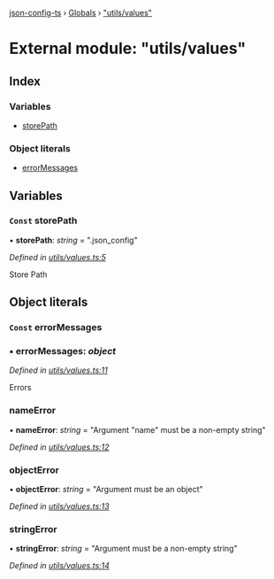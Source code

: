 [json-config-ts](../README.md) › [Globals](../globals.md) › ["utils/values"](_utils_values_.md)

# External module: "utils/values"

## Index

### Variables

* [storePath](_utils_values_.md#const-storepath)

### Object literals

* [errorMessages](_utils_values_.md#const-errormessages)

## Variables

### `Const` storePath

• **storePath**: *string* = ".json_config"

*Defined in [utils/values.ts:5](https://github.com/edmundpf/json-config-ts/blob/49a9f6a/src/utils/values.ts#L5)*

Store Path

## Object literals

### `Const` errorMessages

### ▪ **errorMessages**: *object*

*Defined in [utils/values.ts:11](https://github.com/edmundpf/json-config-ts/blob/49a9f6a/src/utils/values.ts#L11)*

Errors

###  nameError

• **nameError**: *string* = "Argument "name" must be a non-empty string"

*Defined in [utils/values.ts:12](https://github.com/edmundpf/json-config-ts/blob/49a9f6a/src/utils/values.ts#L12)*

###  objectError

• **objectError**: *string* = "Argument must be an object"

*Defined in [utils/values.ts:13](https://github.com/edmundpf/json-config-ts/blob/49a9f6a/src/utils/values.ts#L13)*

###  stringError

• **stringError**: *string* = "Argument must be a non-empty string"

*Defined in [utils/values.ts:14](https://github.com/edmundpf/json-config-ts/blob/49a9f6a/src/utils/values.ts#L14)*
